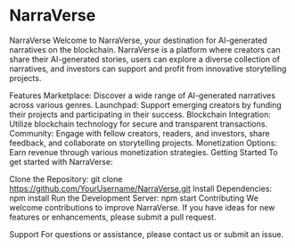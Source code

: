 # NarraVerse
NarraVerse
Welcome to NarraVerse, your destination for AI-generated narratives on the blockchain. NarraVerse is a platform where creators can share their AI-generated stories, users can explore a diverse collection of narratives, and investors can support and profit from innovative storytelling projects.

Features
Marketplace: Discover a wide range of AI-generated narratives across various genres.
Launchpad: Support emerging creators by funding their projects and participating in their success.
Blockchain Integration: Utilize blockchain technology for secure and transparent transactions.
Community: Engage with fellow creators, readers, and investors, share feedback, and collaborate on storytelling projects.
Monetization Options: Earn revenue through various monetization strategies.
Getting Started
To get started with NarraVerse:

Clone the Repository: git clone https://github.com/YourUsername/NarraVerse.git
Install Dependencies: npm install
Run the Development Server: npm start
Contributing
We welcome contributions to improve NarraVerse. If you have ideas for new features or enhancements, please submit a pull request.

Support
For questions or assistance, please contact us or submit an issue.








